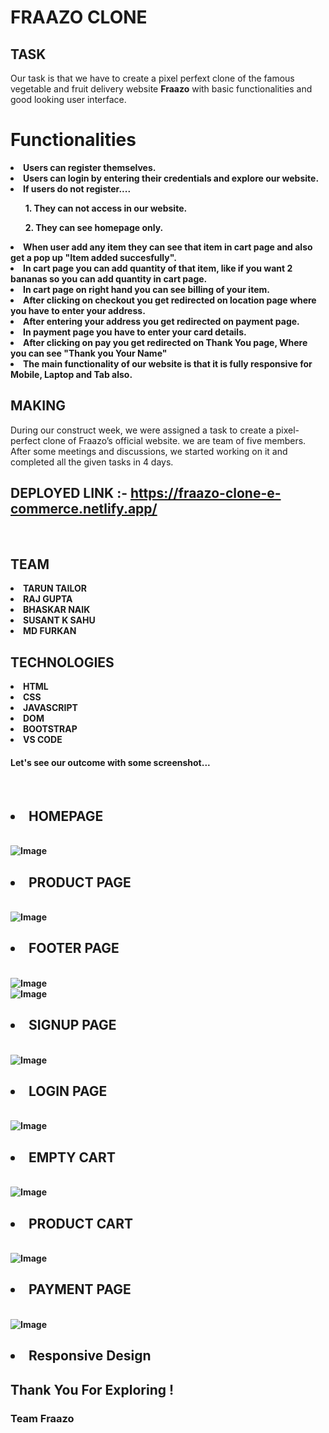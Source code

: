 # <b>FRAAZO CLONE</b>

## <b>TASK</b>

Our task is that we have to create a pixel perfext clone of the famous vegetable and fruit delivery website <b>Fraazo</b> with basic functionalities and good looking user interface.

# <b>Functionalities</b>

<li><b>Users can register themselves.</b></li>
<li><b>Users can login by entering their credentials and explore our website.</b></li>
<li><b>If users do not register....</b></li>
<div><ul><b>1. They can not access in our website.</b></ul>
<ul><b>2. They can see homepage only.</b><ul></div>

<li><b>When user add any item they can see that item in cart page and also get a pop up "Item added succesfully".</b></li>
<li><b>In cart page you can add quantity of that item, like if you want 2 bananas so you can add quantity in cart page.</b></li>
<li><b>In cart page on right hand you can see billing of your item.</b></li>
<li><b>After clicking on checkout you get redirected on location page where you have to enter your address.</b></li>
<li><b>After entering your address you get redirected on payment page.</b></li>
<li><b>In payment page you have to enter your card details.</b></li>
<li><b>After clicking on pay you get redirected on Thank You page, Where you can see "Thank you <b>Your Name</b>" </b></li>
<li><b>The main functionality of our website is that it is fully responsive for Mobile, Laptop and Tab also.</b></li>

## <b>MAKING</b>

During our construct week, we were assigned a task to create a pixel-perfect clone of Fraazo’s official website. we are team of five members. After some meetings and discussions, we started working on it and completed all the given tasks in 4 days.

## <b>DEPLOYED LINK :-</b> https://fraazo-clone-e-commerce.netlify.app/

<br>

## <b>TEAM</b>

<li><b>TARUN TAILOR</b></li>
<li><b>RAJ GUPTA</b></li>
<li><b>BHASKAR NAIK</b></li>
<li><b>SUSANT K SAHU</b></li>
<li><b>MD FURKAN</b></li>

## <b>TECHNOLOGIES</b>

<li><b>HTML</b></li>
<li><b>CSS</b></li>
<li><b>JAVASCRIPT</b></li>
<li><b>DOM</b></li>
<li><b>BOOTSTRAP</b></li>
<li><b>VS CODE</b></li>

<h4>Let's see our outcome with some screenshot...</h4>
<br>

## <li><b>HOMEPAGE<b></li>

<br>

 <img class="Image" src="IMAGE\Screenshot (638).png" alt="Image">

 <br>

## <li><b>PRODUCT PAGE<b></li>

<br>
<img class="Image" src="IMAGE\Screenshot (639).png" alt="Image">

 <br>

## <li><b>FOOTER PAGE<b></li>

<br>
<img class="Image" src="IMAGE\Screenshot (640).png" alt="Image">

 <br>

 <img class="Image" src="IMAGE\Screenshot (641).png" alt="Image">

 <br>

## <li><b>SIGNUP PAGE<b></li>

<br>

 <img class="Image" src="IMAGE\Screenshot (642).png" alt="Image">

 <br>

## <li><b>LOGIN PAGE<b></li>

<br>

 <img class="Image" src="IMAGE\Screenshot (643).png" alt="Image">

 <br>

## <li><b>EMPTY CART<b></li>

<br>

 <img class="Image" src="IMAGE\Screenshot (644).png" alt="Image">

 <br>

## <li><b>PRODUCT CART<b></li>

<br>

 <img class="Image" src="IMAGE\Screenshot (645).png" alt="Image">

 <br>

## <li><b>PAYMENT PAGE<b></li>

<br>

 <img class="Image" src="IMAGE\Screenshot (646).png" alt="Image">

 <br>

## <li><b>Responsive Design<b></li>

## <b>Thank You For Exploring !</b>

### <b>Team Fraazo</b>
